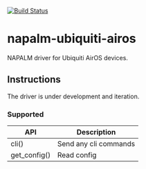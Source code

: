 [![Build Status](https://travis-ci.com/johnbarneta/napalm-ubiquiti-airos.svg?branch=master)](https://travis-ci.com/johnbarneta/napalm-ubiquiti-airos)

# napalm-ubiquiti-airos

NAPALM driver for Ubiquiti AirOS devices.


## Instructions

The driver is under development and iteration.

### Supported

| API   | Description  |
|--------|-----|
|  cli()                      |  Send any cli commands  |
|  get_config()               |  Read config |